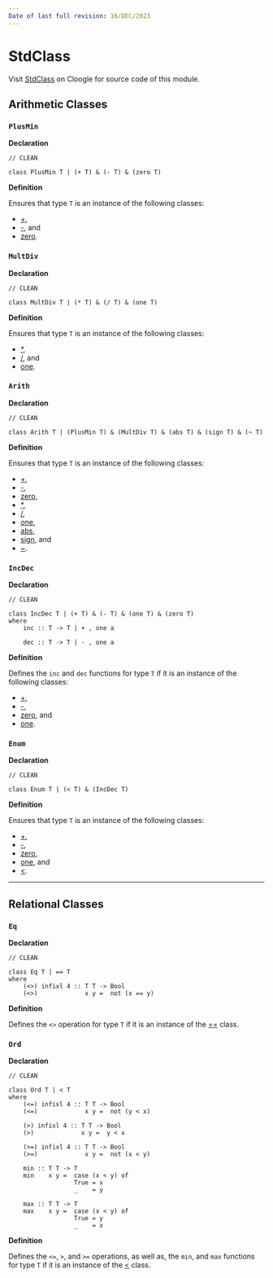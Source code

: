 ```yaml
---
Date of last full revision: 16/DEC/2023
---
```


# StdClass

Visit [StdClass](https://cloogle.org/src/#base-stdenv/StdClass;icl;line=1) on Cloogle for source code of this module.

## Arithmetic Classes

### `PlusMin`

**Declaration**

```clean
// CLEAN

class PlusMin T | (+ T) & (- T) & (zero T)
```

**Definition**

Ensures that type `T` is an instance of the following classes:

- [+](stdoverloaded.md#`+`),
- [-](stdoverloaded#`-`), and
- [zero](stdoverloaded.md#`zero`).

### `MultDiv`

**Declaration**

```clean
// CLEAN

class MultDiv T | (* T) & (/ T) & (one T)
```

**Definition**

Ensures that type `T` is an instance of the following classes:

- [\*](stdoverloaded.md#`*`),
- [/](stdoverloaded#`/`), and
- [one](stdoverloaded.md#`one`).

### `Arith`

**Declaration**

```clean
// CLEAN

class Arith T | (PlusMin T) & (MultDiv T) & (abs T) & (sign T) & (~ T)
```

**Definition**

Ensures that type `T` is an instance of the following classes:

- [+](stdoverloaded.md#`+`),
- [-](stdoverloaded#`-`),
- [zero](stdoverloaded.md#`zero`),
- [\*](stdoverloaded.md#`*`),
- [/](stdoverloaded#`/`),
- [one](stdoverloaded.md#`one`),
- [abs](stdoverloaded.md#`abs`),
- [sign](stdoverloaded.md#`sign`), and
- [~](stdoverloaded.md#`~`).

### `IncDec`

**Declaration**

```clean
// CLEAN

class IncDec T | (+ T) & (- T) & (one T) & (zero T)
where
    inc :: T -> T | + , one a

    dec :: T -> T | - , one a
```

**Definition**

Defines the `inc` and `dec` functions for type `T` if it is an instance of the following classes:

- [+](stdoverloaded.md#`+`),
- [-](stdoverloaded#`-`),
- [zero](stdoverloaded.md#`zero`), and
- [one](stdoverloaded.md#`one`).

### `Enum`

**Declaration**

```clean
// CLEAN

class Enum T | (< T) & (IncDec T)
```

**Definition**

Ensures that type `T` is an instance of the following classes:

- [+](stdoverloaded.md#`+`),
- [-](stdoverloaded#`-`),
- [zero](stdoverloaded.md#`zero`),
- [one](stdoverloaded.md#`one`), and
- [<](stdoverloaded#`<`).

---

## Relational Classes

### `Eq`

**Declaration**

```clean
// CLEAN

class Eq T | == T
where
    (<>) infixl 4 :: T T -> Bool
    (<>)             x y =  not (x == y)
```

**Definition**

Defines the `<>` operation for type `T` if it is an instance of the [\=\=](stdoverloaded.md#`==`) class.

### `Ord`

**Declaration**

```clean
// CLEAN

class Ord T | < T
where
    (<=) infixl 4 :: T T -> Bool
    (<=)             x y =  not (y < x)

    (>) infixl 4 :: T T -> Bool
    (>)             x y =  y < x

    (>=) infixl 4 :: T T -> Bool
    (>=)             x y =  not (x < y)

    min :: T T -> T
    min    x y =  case (x < y) of
                  True = x
                  _    = y

    max :: T T -> T
    max    x y =  case (x < y) of
                  True = y
                  _    = x
```

**Definition**

Defines the `<=`, `>`, and `>=` operations, as well as, the `min`, and `max` functions for type `T` if it is an instance of the [<](stdoverloaded#`<`) class.
